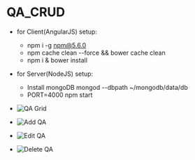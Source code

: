 # QA_CRUD

* for Client(AngularJS) setup:

	* npm i -g npm@5.6.0
	* npm cache clean --force && bower cache clean
	* npm i & bower install


* for Server(NodeJS) setup:

	* Install mongoDB
		mongod --dbpath ~/mongodb/data/db
	* PORT=4000 npm start


* ![QA Grid](https://i.imgur.com/VzQ3zZb.png)
* ![Add QA](https://i.imgur.com/R67XYGD.png)
* ![Edit QA](https://i.imgur.com/NaIPbHj.pngj)
* ![Delete QA](https://i.imgur.com/Tv9aVsD.png)





